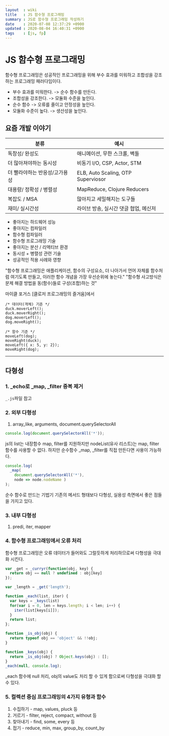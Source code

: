 ```yaml
---
layout  : wiki
title   : JS 함수형 프로그래밍
summary : JS로 함수형 프로그래밍 작성하기
date    : 2020-07-08 12:37:29 +0900
updated : 2020-08-04 16:40:31 +0900
tags    : [js, fp]
---
```


# JS 함수형 프로그래밍

함수형 프로그래밍은 성공적인 프로그래밍을 위해 부수 효과를 미워하고 조합성을 강조하는 프로그래밍 패러다임이다.

* 부수 효과를 미워한다. -> 순수 함수를 만든다.
* 조합성을 강조한다. -> 모듈화 수준을 높인다.
* 순수 함수 -> 오류를 줄이고 안정성을 높인다.
* 모듈화 수준이 높다. -> 생산성을 높인다.

## 요즘 개발 이야기

| 분류                          | 예시                                  |
|-------------------------------|---------------------------------------|
| 독창성/ 완성도                | 애니메이션, 무한 스크롤, 벽돌         |
| 더 많아져야하는 동시성        | 비동기 I/O, CSP, Actor, STM           |
| 더 빨라야하는 반응성/고가용성 | ELB, Auto Scaling, OTP Superviosor    |
| 대용량/ 정확성 / 병렬성       | MapReduce, Clojure Reducers           |
| 복잡도 / MSA                  | 많아지고 세밀해지는 도구들            |
| 재미/ 실시간성                | 라이브 방송, 실시간 댓글 협업, 메신저 |

* 좋아지는 하드웨어 성능
* 좋아지는 컴파일러
* 함수형 컴파일러
* 함수형 프로그래밍 기술
* 좋아지는 분산 / 리액티브 환경
* 동시성 + 병렬성 관련 기술
* 성공적인 적용 사례와 영향

"함수형 프로그래밍은 애플리케이션, 함수의 구성요소, 더 나아가서 언어 자체를 함수처럼 여기도록 만들고, 이러한 함수 개념을 가장 우선순위에 놓는다."
"함수형 사고방식은 문제 해결 방법을 동(함수)들로 구성(조합)하는 것"

마이클 포거스 [클로저 프로그래밍의 즐거움]에서

```
/* 데이터(객체) 기준 */
duck.moverLeft();
duck.moverRight();
dog.moverLeft();
dog.moveRight();
```

```
/* 함수 기준 */
moveLeft(dog);
moveRight(duck);
moveLeft({ x: 5, y: 2});
moveRight(dog);
```

---

## 다형성

### 1. _echo로 _map, _filter 중복 제거
`_.js`파일 참고

### 2. 외부 다형성

1. array_like, arguments, document.querySelectorAll


```javascript
console.log(document.querySelectorAll('*'));
```
js의 list는 내장함수 map, filter를 지원하지만 nodeList(유사 리스트)는 map, filter 함수를 사용할 수 없다.
하지만 순수함수 _map, _filter를 직접 만든다면 사용이 가능하다.

```js
console.log(
  _map(
    document.querySelectorAll('*'),
    node => node.nodeName )
);
```

순수 함수로 만드는 기법기 기존의 메서드 형태보다 다형성, 실용성 측면에서 좋은 점들을 가지고 있다.

### 3. 내부 다형성

1. predi, iter, mapper

### 4. 함수형 프로그래밍에서 오류 처리

함수형 프로그래밍은 오류 데이터가 들어와도 그럴듯하게 처리하므로써 다형성을 극대화 시킨다.

```javascript
var _get = _curryr(function(obj, key) {
  return obj == null ? undefined : obj[key]
});

var _length = _get('length');

function _each(list, iter) {
  var keys = _keys(list)
  for(var i = 0, len = keys.length; i < len; i++) {
    iter(list[keys[i]]);
  }
  return list;
};

function _is_obj(obj) {
  return typeof obj == 'object' && !!obj;
}

function _keys(obj) {
  return _is_obj(obj) ? Object.keys(obj) : [];
}
_each(null, console.log);
```

_each 함수에 null 처리, obj의 value도 처리 할 수 있게 함으로써 다형성을 극대화 할 수 있다.

### 5. 컬렉션 중심 프로그래밍의 4가지 유형과 함수

1. 수집하기 - map, values, pluck 등
2. 거르기 - filter, reject, compact, without 등
3. 찾아내기 - find, some, every 등
4. 접기 - reduce, min, max, group_by, count_by
